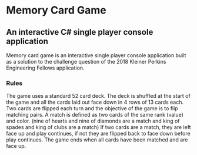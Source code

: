 # Memory Card Game
## An interactive C# single player console application

Memory card game is an interactive single player console application built as a solution to the challenge question of the 2018 Kleiner Perkins Engineering Fellows application.

### Rules
The game uses a standard 52 card deck. The deck is shuffled at the start of the game and all the cards laid out face down in 4 rows of 13 cards each. Two cards are flipped each turn and the objective of the game is to flip matching pairs. A match is defined as two cards of the same rank (value) and color. (nine of hearts and nine of diamonds are a match and king of spades and king of clubs are a match) If two cards are a match, they are left face up and play continues, if not they are flipped back to face down before play continues. The game ends when all cards have been matched and are face up.
